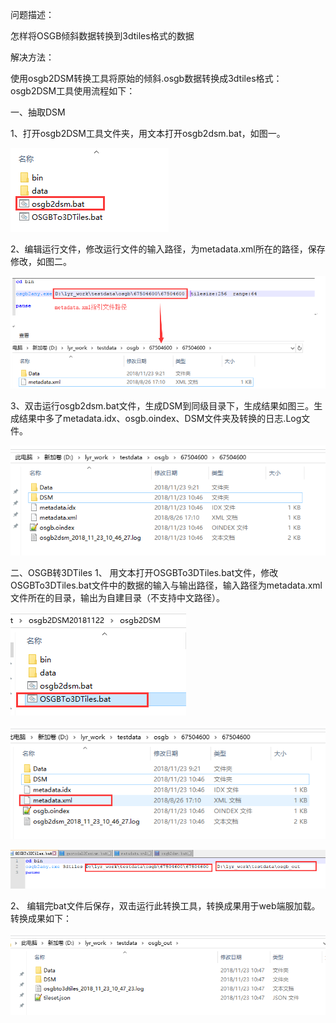问题描述：

怎样将OSGB倾斜数据转换到3dtiles格式的数据

解决方法：

使用osgb2DSM转换工具将原始的倾斜.osgb数据转换成3dtiles格式：
osgb2DSM工具使用流程如下：

一、抽取DSM

1、打开osgb2DSM工具文件夹，用文本打开osgb2dsm.bat，如图一。

![](pic/4.png)

2、编辑运行文件，修改运行文件的输入路径，为metadata.xml所在的路径，保存修改，如图二。

![](pic/5.png)

3、双击运行osgb2dsm.bat文件，生成DSM到同级目录下，生成结果如图三。生成结果中多了metadata.idx、osgb.oindex、DSM文件夹及转换的日志.Log文件。

![](pic/6.png)

二、OSGB转3DTiles
1、	用文本打开OSGBTo3DTiles.bat文件，修改OSGBTo3DTiles.bat文件中的数据的输入与输出路径，输入路径为metadata.xml文件所在的目录，输出为自建目录（不支持中文路径）。


![](pic/7.png)

![](pic/8.png)

![](pic/9.png)

2、	编辑完bat文件后保存，双击运行此转换工具，转换成果用于web端服加载。
转换成果如下：


![](pic/10.png)

